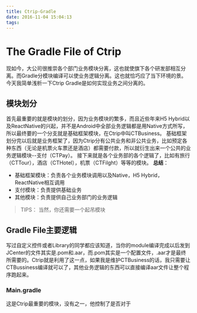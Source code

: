```yaml
---
title: Ctrip-Gradle
date: 2016-11-04 15:04:13
tags:
---
```

# The Gradle File of Ctrip
现如今，大公司很推崇各个部门业务模块分离，这也就使旗下各个研发部相互分离。而Gradle分模块编译可以使业务逻辑分离。这也就恰巧应了当下环境的景。今天我简单浅析一下Ctrip Gradle是如何实现业务之间分离的。
## 模块划分
首先最重要的就是模块的划分，因为业务模块的繁多，而且近些年来H5 Hybrid以及ReactNative的兴起，并不是Android中全部业务逻辑都是用Native方式所写，所以最终要的一个分支就是基础框架模块，在Ctrip中叫CTBusiness。
基础框架划分完以后就是业务框架了，因为Ctrip分有公共业务和非公共业务，比如预定各种东西（无论是机票火车票还是酒店）都需要付款，所以就衍生出来一个公共的业务逻辑模块--支付（CTPay）。
接下来就是各个业务部的各个逻辑了，比如有旅行（CTTour），酒店（CTHotel），机票（CTFilght）等等的模块。
**总结**：
* 基础框架模块：负责各个业务模块调用以及Native，H5 Hybrid，ReactNative相互调用
* 支付模块：负责提供基础业务
* 其他模块：负责提供自己业务部门的业务逻辑
> TIPS： 当然，你还需要一个起吊模块

## Gradle File主要逻辑
写过自定义控件或者Library的同学都应该知道，当你的module编译完成以后发到JCenter的文件其实是.pom和.aar，而.pom其实是一个配置文件，.aar才是最终所需要的。Ctrip就是利用了这一点，如果我是维护CTBusiness的话，我只需要让CTBussiness编译就可以了，其他业务逻辑的东西可以直接编译aar文件让整个程序跑起来。

### Main.gradle
这是Ctrip最重要的模块，没有之一，他控制了是否对于